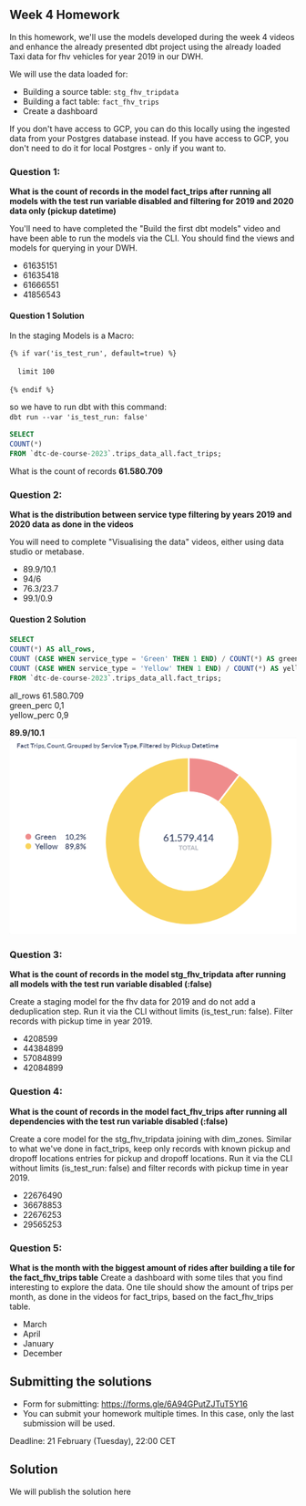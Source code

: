 ## Week 4 Homework 

In this homework, we'll use the models developed during the week 4 videos and enhance the already presented dbt project using the already loaded Taxi data for fhv vehicles for year 2019 in our DWH.

We will use the data loaded for:

* Building a source table: `stg_fhv_tripdata`
* Building a fact table: `fact_fhv_trips`
* Create a dashboard 

If you don't have access to GCP, you can do this locally using the ingested data from your Postgres database
instead. If you have access to GCP, you don't need to do it for local Postgres -
only if you want to.

### Question 1: 

**What is the count of records in the model fact_trips after running all models with the test run variable disabled and filtering for 2019 and 2020 data only (pickup datetime)** 

You'll need to have completed the "Build the first dbt models" video and have been able to run the models via the CLI. 
You should find the views and models for querying in your DWH.

- 61635151
- 61635418
- 61666551
- 41856543


#### Question 1 Solution 

In the staging Models is a Macro:


~~~jionja
{% if var('is_test_run', default=true) %}

  limit 100

{% endif %}
~~~

so we have to run dbt with this command:  
`dbt run --var 'is_test_run: false'`


~~~sql
SELECT 
COUNT(*)
FROM `dtc-de-course-2023`.trips_data_all.fact_trips;
~~~

What is the count of records **61.580.709**



### Question 2: 

**What is the distribution between service type filtering by years 2019 and 2020 data as done in the videos**

You will need to complete "Visualising the data" videos, either using data studio or metabase. 

- 89.9/10.1
- 94/6
- 76.3/23.7
- 99.1/0.9



#### Question 2 Solution 

~~~sql
SELECT 
COUNT(*) AS all_rows,
COUNT (CASE WHEN service_type = 'Green' THEN 1 END) / COUNT(*) AS green_perc,
COUNT (CASE WHEN service_type = 'Yellow' THEN 1 END) / COUNT(*) AS yellow_perc,
FROM `dtc-de-course-2023`.trips_data_all.fact_trips;
~~~

all_rows 61.580.709  
green_perc 0,1  
yellow_perc 0,9


**89.9/10.1**
![viz](2023-02-18-19-30-03.png)

### Question 3: 

**What is the count of records in the model stg_fhv_tripdata after running all models with the test run variable disabled (:false)**  

Create a staging model for the fhv data for 2019 and do not add a deduplication step. Run it via the CLI without limits (is_test_run: false).
Filter records with pickup time in year 2019.

- 4208599
- 44384899
- 57084899
- 42084899


### Question 4: 

**What is the count of records in the model fact_fhv_trips after running all dependencies with the test run variable disabled (:false)**  

Create a core model for the stg_fhv_tripdata joining with dim_zones.
Similar to what we've done in fact_trips, keep only records with known pickup and dropoff locations entries for pickup and dropoff locations. 
Run it via the CLI without limits (is_test_run: false) and filter records with pickup time in year 2019.

- 22676490
- 36678853
- 22676253
- 29565253

### Question 5: 

**What is the month with the biggest amount of rides after building a tile for the fact_fhv_trips table**
Create a dashboard with some tiles that you find interesting to explore the data. One tile should show the amount of trips per month, as done in the videos for fact_trips, based on the fact_fhv_trips table.

- March
- April
- January
- December



## Submitting the solutions

* Form for submitting: https://forms.gle/6A94GPutZJTuT5Y16
* You can submit your homework multiple times. In this case, only the last submission will be used. 

Deadline: 21 February (Tuesday), 22:00 CET


## Solution

We will publish the solution here
